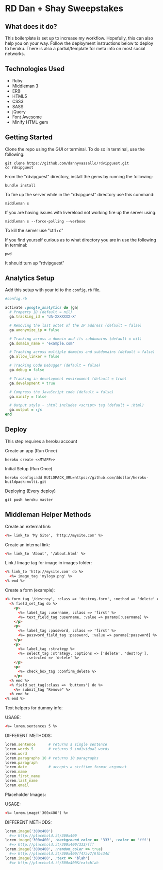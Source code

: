 # RD Dan + Shay Sweepstakes

## What does it do?

This boilerplate is set up to increase my workflow. Hopefully, this can also help you on your way. Follow the deployment instructions below to deploy to heroku. There is also a partial/template for meta info on most social networks.

## Technologies Used

- Ruby
- Middleman 3
- ERB
- HTML5
- CSS3
- SASS
- jQuery
- Font Awesome
- Minify HTML gem

## Getting Started

Clone the repo using the GUI or terminal. To do so in terminal, use the following:

```shell
git clone https://github.com/dannyvassallo/rdvipguest.git
cd rdvipguest
```

From the "rdvipguest" directory, install the gems by running the following:

```shell
bundle install
```

To fire up the server while in the "rdvipguest" directory use this command:

```shell
middleman s
```

If you are having issues with livereload not working fire up the server using:

```shell
middleman s --force-polling --verbose
```

To kill the server use "ctrl+c"

If you find yourself curious as to what directory you are in use the following in terminal:

```shell
pwd
```

It should turn up "rdvipguest"

## Analytics Setup

Add this setup with your id to the `config.rb` file.

```ruby
#config.rb

activate :google_analytics do |ga|
  # Property ID (default = nil)
  ga.tracking_id = 'UA-XXXXXXX-X'

  # Removing the last octet of the IP address (default = false)
  ga.anonymize_ip = false

  # Tracking across a domain and its subdomains (default = nil)
  ga.domain_name = 'example.com'

  # Tracking across multiple domains and subdomains (default = false)
  ga.allow_linker = false

  # Tracking Code Debugger (default = false)
  ga.debug = false

  # Tracking in development environment (default = true)
  ga.development = true

  # Compress the JavaScript code (default = false)
  ga.minify = false

  # Output style - :html includes <script> tag (default = :html)
  ga.output = :js
end
```

## Deploy

This step requires a heroku account

Create an app (Run Once)

```shell
heroku create <<MYAPP>>
```

Initial Setup (Run Once)

```shell
heroku config:add BUILDPACK_URL=https://github.com/ddollar/heroku-buildpack-multi.git
```

Deploying (Every deploy)

```shell
git push heroku master
```

## Middleman Helper Methods

Create an external link:

```html
<%= link_to 'My Site', 'http://mysite.com' %>
```

Create an internal link:

```html
<%= link_to 'About', '/about.html' %>
```

Link / Image tag for image in images folder:

```html
<% link_to 'http://mysite.com' do %>
  <%= image_tag 'mylogo.png' %>
<% end %>
```

Create a form (example):

```html
<% form_tag '/destroy', :class => 'destroy-form', :method => 'delete' do %>
  <% field_set_tag do %>
    <p>
      <%= label_tag :username, :class => 'first' %>
      <%= text_field_tag :username, :value => params[:username] %>
    </p>
    <p>
      <%= label_tag :password, :class => 'first' %>
      <%= password_field_tag :password, :value => params[:password] %>
    </p>
    <p>
      <%= label_tag :strategy %>
      <%= select_tag :strategy, :options => ['delete', 'destroy'],
          :selected => 'delete' %>
    </p>
    <p>
      <%= check_box_tag :confirm_delete %>
    </p>
  <% end %>
  <% field_set_tag(:class => 'buttons') do %>
    <%= submit_tag "Remove" %>
  <% end %>
<% end %>
```

Text helpers for dummy info:

USAGE:

```html
<%= lorem.sentences 5 %>
```

DIFFERENT METHODS:

```ruby
lorem.sentence      # returns a single sentence
lorem.words 5       # returns 5 individual words
lorem.word
lorem.paragraphs 10 # returns 10 paragraphs
lorem.paragraph
lorem.date          # accepts a strftime format argument
lorem.name
lorem.first_name
lorem.last_name
lorem.email
```

Placeholder Images:

USAGE:

```html
<%= lorem.image('300x400') %>
```

DIFFERENT METHODS:

```ruby
lorem.image('300x400')
  #=> http://placehold.it/300x400
lorem.image('300x400', :background_color => '333', :color => 'fff')
  #=> http://placehold.it/300x400/333/fff
lorem.image('300x400', :random_color => true)
  #=> http://placehold.it/300x400/f47av7/9fbc34d
lorem.image('300x400', :text => 'blah')
  #=> http://placehold.it/300x400&text=blah
```
